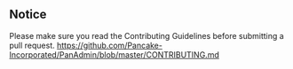 ## Notice
Please make sure you read the Contributing Guidelines before submitting a pull request. https://github.com/Pancake-Incorporated/PanAdmin/blob/master/CONTRIBUTING.md